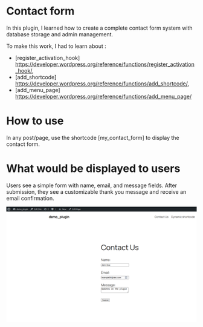 # Contact form

In this plugin, I learned how to create a complete contact form system with database storage and admin management.

To make this work, I had to learn about :
 - [register_activation_hook] https://developer.wordpress.org/reference/functions/register_activation_hook/,
 - [add_shortcode] https://developer.wordpress.org/reference/functions/add_shortcode/, 
 - [add_menu_page] https://developer.wordpress.org/reference/functions/add_menu_page/  


# How to use
In any post/page, use the shortcode [my_contact_form] to display the contact form.

# What would be displayed to users
Users see a simple form with name, email, and message fields. After submission, they see a customizable thank you message and receive an email confirmation.

![output.](contact-form/output.png)
